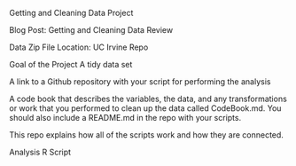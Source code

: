 Getting and Cleaning Data Project

Blog Post: Getting and Cleaning Data Review

Data Zip File Location: UC Irvine Repo

Goal of the Project
A tidy data set

A link to a Github repository with your script for performing the analysis

A code book that describes the variables, the data, and any transformations or work that you performed to clean up the data called CodeBook.md. You should also include a README.md in the repo with your scripts. 

This repo explains how all of the scripts work and how they are connected.

Analysis R Script
